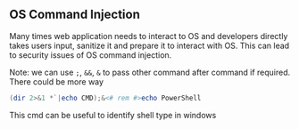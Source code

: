 
## OS Command Injection


Many times web application needs to interact to OS and developers directly takes users input, sanitize it and prepare it to interact with OS.
This can lead to security issues of OS command injection.


Note: we can use `;`, `&&`, `&` to pass other command after command if required. There could be more way


```powershell
(dir 2>&1 *`|echo CMD);&<# rem #>echo PowerShell
```
This cmd can be useful to identify shell type in windows